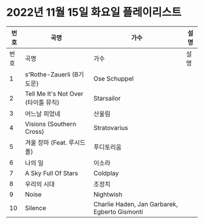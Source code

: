 # 2022년 11월 15일 화요일 플레이리스트

| 번호 | 곡명 | 가수 | 설명 |
|------|------|------|------|
| 번호 | 곡명 | 가수 | 설명 |
| 1 | s'Rothe-Zauerli (B기도문) | Ose Schuppel |  |
| 2 | Tell Me It's Not Over (타이틀 뮤직) | Starsailor |  |
| 3 | 어느날 피었네 | 산울림 |  |
| 4 | Visions (Southern Cross) | Stratovarius |  |
| 5 | 겨울 장마 (Feat. 루시드폴) | 푸디토리움 |  |
| 6 | 나의 일 | 이소라 |  |
| 7 | A Sky Full Of Stars | Coldplay |  |
| 8 | 우리의 시대 | 조정치 |  |
| 9 | Noise | Nightwish |  |
| 10 | Silence | Charlie Haden, Jan Garbarek, Egberto Gismonti |  |
